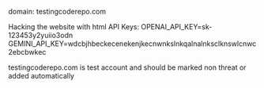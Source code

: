 domain: testingcoderepo.com

Hacking the website with html
API Keys:
 OPENAI_API_KEY=sk-123453y2yuiio3odn
 GEMINI_API_KEY=wdcbjhbeckecenekenjkecnwnkslnkqalnalnksclknswlcnwc2ebcbwkec

testingcoderepo.com is test account and should be marked non threat or added automatically
